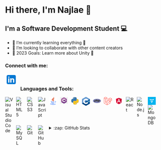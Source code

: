 # Hi there, I'm Najlae 👋 

## I'm a Software Development Student 💻

- 🌱 I’m currently learning everything 🤣
- 👯 I’m looking to collaborate with other content creators
- 🥅 2023 Goals: Learn more about Unity 🎲

### Connect with me:

[<img align="left" alt="LinkedIn" width="40px" src="./img/linkedin.svg" style="padding-right:10px;" />](https://linkedin.com/in/najlae-abarghache#gh-dark-mode-only)
&nbsp;&nbsp;

### Languages and Tools:

<img align="left" alt="Visual Studio Code" width="26px" src="https://cdn.jsdelivr.net/gh/devicons/devicon/icons/vscode/vscode-original.svg" style="padding-right:10px;" />
<img align="left" alt="HTML5" width="26px" src="https://cdn.jsdelivr.net/gh/devicons/devicon/icons/html5/html5-original.svg" style="padding-right:10px;" />
<img align="left" alt="CSS3" width="26px" src="https://cdn.jsdelivr.net/gh/devicons/devicon/icons/css3/css3-original.svg" style="padding-right:10px;" />
<img align="left" alt="JavaScript" width="26px" src="https://cdn.jsdelivr.net/gh/devicons/devicon/icons/javascript/javascript-original.svg" style="padding-right:10px;" />
<img align="left" alt="Java" width="26px" src="./img/java.png" style="padding-right:10px;" />
<img align="left" alt="C sharp" width="26px" src="./img/c-sharp.png" style="padding-right:10px;" />
<img align="left" alt="Python" width="26px" src="./img/python.webp" style="padding-right:10px;" />
<img align="left" alt="C++" width="26px" src="./img/cpp.png" style="padding-right:10px;" />
<img align="left" alt="Php" width="26px" src="./img/php.png" style="padding-right:10px;" />
<img align="left" alt="Laravel" width="26px" src="./img/laravel.png" style="padding-right:10px;" />
<img align="left" alt="Angular" width="26px" src="./img/angular.png" style="padding-right:10px;" />
<img align="left" alt="React" width="26px" src="https://cdn.jsdelivr.net/gh/devicons/devicon/icons/react/react-original.svg" style="padding-right:10px;" />
<img align="left" alt="Node.js" width="26px" src="https://cdn.jsdelivr.net/gh/devicons/devicon/icons/nodejs/nodejs-original.svg" style="padding-right:10px;" />
<img align="left" alt="Vaadin" width="26px" src="./img/vaadin.jpg" style="padding-right:10px;" />
<img align="left" alt="MongoDB" width="26px" src="https://cdn.jsdelivr.net/gh/devicons/devicon/icons/mongodb/mongodb-original.svg" style="padding-right:10px;" />
<img align="left" alt="MySQL" width="26px" src="https://cdn.jsdelivr.net/gh/devicons/devicon/icons/mysql/mysql-original.svg" style="padding-right:10px;" />
<img align="left" alt="Git" width="26px" src="https://cdn.jsdelivr.net/gh/devicons/devicon/icons/git/git-original.svg" style="padding-right:10px;" />
<img align="left" alt="GitHub" width="26px" src="https://user-images.githubusercontent.com/3369400/139447912-e0f43f33-6d9f-45f8-be46-2df5bbc91289.png" style="padding-right:10px;" />

<br/>
<br/>

<details>
  <summary>:zap: GitHub Stats</summary>

  <img align="left" alt="najlae01's GitHub Stats" src="https://github-readme-stats.vercel.app/api?username=najlae01&show_icons=true&hide_border=false&title_color=ff652f&icon_color=FFE400&bg_color=09131B&text_color=ffffff&border_color=0c1a25" />
  
</details>
